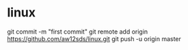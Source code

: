 # linux
git commit -m "first commit"
git remote add origin https://github.com/aw12sds/linux.git
git push -u origin master
